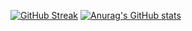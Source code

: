[![GitHub Streak](https://streak-stats.demolab.com/?user=Itischeat)](https://git.io/streak-stats)  [![Anurag's GitHub stats](https://github-readme-stats.vercel.app/api/top-langs/?username=Itischeat&layout=compact)](https://github.com/anuraghazra/github-readme-stats)




